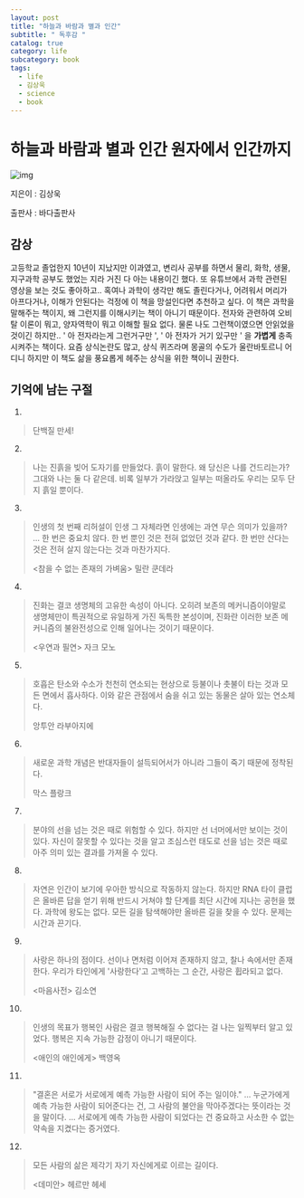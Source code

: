 ```yaml
---
layout: post
title: "하늘과 바람과 별과 인간"
subtitle: " 독후감 "
catalog: true
category: life
subcategory: book
tags:
  - life
  - 김상욱
  - science
  - book
---
```


# 하늘과 바람과 별과 인간 원자에서 인간까지

![img](https://cdn.jsdelivr.net/gh/junsoopooh/importunate-dev.github.io/img/book/20230804.webp)

지은이 : 김상욱

출판사 : 바다출판사

## 감상

고등학교 졸업한지 10년이 지났지만 이과였고, 변리사 공부를 하면서 물리, 화학, 생물, 지구과학 공부도 했었는 지라 거진 다 아는 내용이긴 했다. 또 유튜브에서 과학 관련된 영상을 보는 것도 좋아하고.. 혹여나 과학이 생각만 해도 졸린다거나, 어려워서 머리가 아프다거나, 이해가 안된다는 걱정에 이 책을 망설인다면 추천하고 싶다. 이 책은 과학을 말해주는 책이지, 왜 그런지를 이해시키는 책이 아니기 때문이다. 전자와 관련하여 오비탈 이론이 뭐고, 양자역학이 뭐고 이해할 필요 없다. 물론 나도 그런책이였으면 안읽었을 것이긴 하지만.. ' 아 전자라는게 그런거구만 ', ' 아 전자가 거기 있구만 ' 을 **가볍게** 충족시켜주는 책이다. 요즘 상식논란도 많고, 상식 퀴즈라며 몽골의 수도가 울란바토르니 어디니 하지만 이 책도 삶을 풍요롭게 헤주는 상식을 위한 책이니 권한다.

## 기억에 남는 구절

1.

> 단백질 만세!

2.

> 나는 진흙을 빚어 도자기를 만들었다. 흙이 말한다. 왜 당신은 나를 건드리는가? 그대와 나는 둘 다 같은데. 비록 일부가 가라앉고 일부는 떠올라도 우리는 모두 단지 흙일 뿐이다.

3.

> 인생의 첫 번째 리허설이 인생 그 자체라면 인생에는 과연 무슨 의미가 있을까? ... 한 번은 중요치 않다. 한 번 뿐인 것은 전혀 없었던 것과 같다. 한 번만 산다는 것은 전혀 살지 않는다는 것과 마찬가지다.
>
> <참을 수 없는 존재의 가벼움> 밀란 쿤데라

4.

> 진화는 결코 생명체의 고유한 속성이 아니다. 오히려 보존의 메커니즘이야말로 생명체만이 특권적으로 유일하게 가진 독특한 본성이며, 진화란 이러한 보존 메커니즘의 불완전성으로 인해 일어나는 것이기 때문이다.
>
> <우연과 필연> 자크 모노

5.

> 호흡은 탄소와 수소가 천천히 연소되는 현상으로 등불이나 촛불이 타는 것과 모든 면에서 흡사하다. 이와 같은 관점에서 숨을 쉬고 있는 동물은 살아 있는 연소체다.
>
> 앙투안 라부아지에

6.

> 새로운 과학 개념은 반대자들이 설득되어서가 아니라 그들이 죽기 때문에 정착된다.
>
> 막스 플랑크

7.

> 분야의 선을 넘는 것은 때로 위험할 수 있다. 하지만 선 너머에서만 보이는 것이 있다. 자신이 잘못할 수 있다는 것을 알고 조심스런 태도로 선을 넘는 것은 때로 아주 의미 있는 결과를 가져올 수 있다.

8.

> 자연은 인간이 보기에 우아한 방식으로 작동하지 않는다. 하지만 RNA 타이 클럽은 올바른 답을 얻기 위해 반드시 거쳐야 할 단계를 최단 시간에 지나는 공헌을 했다. 과학에 왕도는 없다. 모든 길을 탐색해야만 올바른 길을 찾을 수 있다. 문제는 시간과 끈기다.

9.

> 사랑은 하나의 점이다. 선이나 면처럼 이어져 존재하지 않고, 찰나 속에서만 존재한다. 우리가 타인에게 '사랑한다'고 고백하는 그 순간, 사랑은 휩라되고 없다.
>
> <마음사전> 김소연

10.

> 인생의 목표가 행복인 사람은 결코 행복해질 수 없다는 걸 나는 일찍부터 알고 있었다. 행복은 지속 가능한 감정이 아니기 때문이다.
>
> <애인의 애인에게> 백영옥

11.

> "결혼은 서로가 서로에게 예측 가능한 사람이 되어 주는 일이야." ... 누군가에게 예측 가능한 사람이 되어준다는 건, 그 사람의 불안을 막아주겠다는 뜻이라는 것을 말이다. ... 서로에게 예측 가능한 사람이 되었다는 건 중요하고 사소한 수 없는 약속을 지켰다는 증거였다.

12.

> 모든 사람의 삶은 제각기 자기 자신에게로 이르는 길이다.
>
> <데미안> 헤르만 헤세
